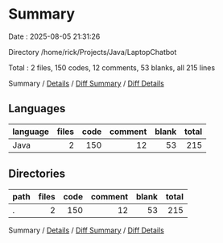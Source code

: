 # Summary

Date : 2025-08-05 21:31:26

Directory /home/rick/Projects/Java/LaptopChatbot

Total : 2 files,  150 codes, 12 comments, 53 blanks, all 215 lines

Summary / [Details](details.md) / [Diff Summary](diff.md) / [Diff Details](diff-details.md)

## Languages
| language | files | code | comment | blank | total |
| :--- | ---: | ---: | ---: | ---: | ---: |
| Java | 2 | 150 | 12 | 53 | 215 |

## Directories
| path | files | code | comment | blank | total |
| :--- | ---: | ---: | ---: | ---: | ---: |
| . | 2 | 150 | 12 | 53 | 215 |

Summary / [Details](details.md) / [Diff Summary](diff.md) / [Diff Details](diff-details.md)